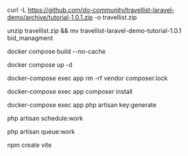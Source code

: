 curl -L https://github.com/do-community/travellist-laravel-demo/archive/tutorial-1.0.1.zip -o travellist.zip

unzip travellist.zip && mv travellist-laravel-demo-tutorial-1.0.1 bid_managment

docker compose build --no-cache

docker compose up -d

docker-compose exec app rm -rf vendor composer.lock

docker-compose exec app composer install

docker-compose exec app php artisan key:generate

php artisan schedule:work

php artisan queue:work

npm create vite